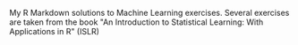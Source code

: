 My R Markdown solutions to Machine Learning exercises. Several exercises are taken from the book "An Introduction to Statistical Learning: With Applications in R" (ISLR)
